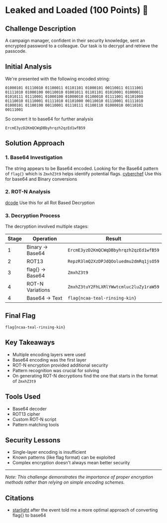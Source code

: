 # Leaked and Loaded (100 Points) 🔐

## Challenge Description
A campaign manager, confident in their security knowledge, sent an encrypted password to a colleague. Our task is to decrypt and retrieve the passcode.

## Initial Analysis
We're presented with the following encoded string:
```text
01000101 01110010 01100011 01101101 01000101 00110011 01111001 01111010 01000100 00110010 01001011 01101101 01010001 01000011 01010111 01110001 01000100 01000010 01100010 01111001 01101000 01110010 01110001 01111010 01101000 00110010 01110001 01111010 01000101 01100100 00110001 01110111 01100110 01000010 00110101 00111001
```
So convert it to base64 for further analysis
```text
ErcmE3yzD2KmQCWqDBbyhrqzh2qzEd1wfB59
```

## Solution Approach

### 1. Base64 Investigation
The string appears to be Base64 encoded. Looking for the Base64 pattern of `flag{}` which is `ZmxhZ3t9` helps identify potential flags.
[cyberchef](https://gchq.github.io/CyberChef/) Use this for base64 and Binary conversions

### 2. ROT-N Analysis
[dcode](https://www.dcode.fr/rot-cipher) Use this for all Rot Based Decryption

### 3. Decryption Process
The decryption involved multiple stages:

| Stage | Operation | Result |
|-------|-----------|---------|
| 1 | Binary → Base64 | `ErcmE3yzD2KmQCWqDBbyhrqzh2qzEd1wfB59` |
| 2 | ROT13 | `RepzR3lmQ2XzDPJdQOoluedmu2dmRq1jsO59` |
| 3 | flag{} → Base64  | `ZmxhZ3t9` |
| 4 | ROT-N Variations | `ZmxhZ3tuY2FhLXRlYWwtcmluc2luZy1raW59`|
| 4 | Base64 → Text | `flag{ncaa-teal-rinsing-kin}`|


## Final Flag
```text
flag{ncaa-teal-rinsing-kin}
```

## Key Takeaways
- Multiple encoding layers were used
- Base64 encoding was the first layer
- ROT-N encryption provided additional security
- Pattern recognition was crucial for solving
- On generating ROT-N decryptions find the one that starts in the format of `ZmxhZ3t9`

## Tools Used
- Base64 decoder
- ROT13 cipher
- Custom ROT-N script
- Pattern matching tools

## Security Lessons
- Single-layer encoding is insufficient
- Known patterns (like flag format) can be exploited
- Complex encryption doesn't always mean better security

---
*Note: This challenge demonstrates the importance of proper encryption methods rather than relying on simple encoding schemes.*

## Citations
- [starlight](https://starlightpwn.github.io/) after the event told me a more optimal approach of converting flag{} to base64

